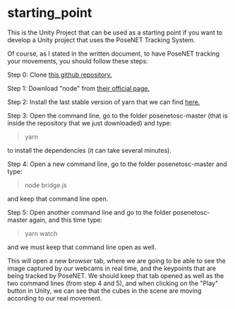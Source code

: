 # starting_point
This is the Unity Project that can be used as a starting point if you want to develop a Unity project that uses the PoseNET Tracking System.

Of course, as I stated in the written document, to have PoseNET tracking your movements, you should follow these steps:

Step 0: Clone [this github repository.](https://github.com/tommymitch/posenetosc)


Step 1: Download "node" from [their official page.](https://nodejs.org/en/download/)

Step 2: Install the last stable version of yarn that we can find [here.](https://classic.yarnpkg.com/en/docs/install/#windows-stable)

Step 3: Open the command line, go to the folder posenetosc-master (that is inside the repository that we just downloaded) and type: 
> yarn

to install the dependencies (it can take several minutes).

Step 4: Open a new command line, go to the folder posenetosc-master and type:
> node bridge.js

and keep that command line open.

Step 5: Open another command line and go to the folder posenetosc-master again, and this time type:
> yarn watch

and we must keep that command line open as well.

This will open a new browser tab, where we are going to be able to see the image captured by our webcams in real time, and the keypoints that are being tracked by PoseNET. We should keep that tab opened as well as the two command lines (from step 4 and 5), and when clicking on the "Play" button in Unity, we can see that the cubes in the scene are moving according to our real movement.
